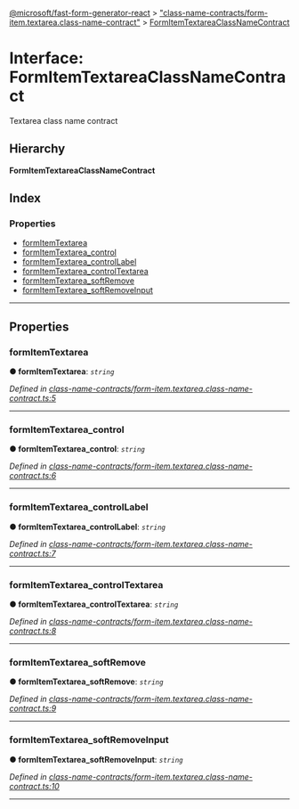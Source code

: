 [@microsoft/fast-form-generator-react](../README.md) > ["class-name-contracts/form-item.textarea.class-name-contract"](../modules/_class_name_contracts_form_item_textarea_class_name_contract_.md) > [FormItemTextareaClassNameContract](../interfaces/_class_name_contracts_form_item_textarea_class_name_contract_.formitemtextareaclassnamecontract.md)

# Interface: FormItemTextareaClassNameContract

Textarea class name contract

## Hierarchy

**FormItemTextareaClassNameContract**

## Index

### Properties

* [formItemTextarea](_class_name_contracts_form_item_textarea_class_name_contract_.formitemtextareaclassnamecontract.md#formitemtextarea)
* [formItemTextarea_control](_class_name_contracts_form_item_textarea_class_name_contract_.formitemtextareaclassnamecontract.md#formitemtextarea_control)
* [formItemTextarea_controlLabel](_class_name_contracts_form_item_textarea_class_name_contract_.formitemtextareaclassnamecontract.md#formitemtextarea_controllabel)
* [formItemTextarea_controlTextarea](_class_name_contracts_form_item_textarea_class_name_contract_.formitemtextareaclassnamecontract.md#formitemtextarea_controltextarea)
* [formItemTextarea_softRemove](_class_name_contracts_form_item_textarea_class_name_contract_.formitemtextareaclassnamecontract.md#formitemtextarea_softremove)
* [formItemTextarea_softRemoveInput](_class_name_contracts_form_item_textarea_class_name_contract_.formitemtextareaclassnamecontract.md#formitemtextarea_softremoveinput)

---

## Properties

<a id="formitemtextarea"></a>

###  formItemTextarea

**● formItemTextarea**: *`string`*

*Defined in [class-name-contracts/form-item.textarea.class-name-contract.ts:5](https://github.com/Microsoft/fast-dna/blob/164dd3ca/packages/fast-form-generator-react/src/class-name-contracts/form-item.textarea.class-name-contract.ts#L5)*

___
<a id="formitemtextarea_control"></a>

###  formItemTextarea_control

**● formItemTextarea_control**: *`string`*

*Defined in [class-name-contracts/form-item.textarea.class-name-contract.ts:6](https://github.com/Microsoft/fast-dna/blob/164dd3ca/packages/fast-form-generator-react/src/class-name-contracts/form-item.textarea.class-name-contract.ts#L6)*

___
<a id="formitemtextarea_controllabel"></a>

###  formItemTextarea_controlLabel

**● formItemTextarea_controlLabel**: *`string`*

*Defined in [class-name-contracts/form-item.textarea.class-name-contract.ts:7](https://github.com/Microsoft/fast-dna/blob/164dd3ca/packages/fast-form-generator-react/src/class-name-contracts/form-item.textarea.class-name-contract.ts#L7)*

___
<a id="formitemtextarea_controltextarea"></a>

###  formItemTextarea_controlTextarea

**● formItemTextarea_controlTextarea**: *`string`*

*Defined in [class-name-contracts/form-item.textarea.class-name-contract.ts:8](https://github.com/Microsoft/fast-dna/blob/164dd3ca/packages/fast-form-generator-react/src/class-name-contracts/form-item.textarea.class-name-contract.ts#L8)*

___
<a id="formitemtextarea_softremove"></a>

###  formItemTextarea_softRemove

**● formItemTextarea_softRemove**: *`string`*

*Defined in [class-name-contracts/form-item.textarea.class-name-contract.ts:9](https://github.com/Microsoft/fast-dna/blob/164dd3ca/packages/fast-form-generator-react/src/class-name-contracts/form-item.textarea.class-name-contract.ts#L9)*

___
<a id="formitemtextarea_softremoveinput"></a>

###  formItemTextarea_softRemoveInput

**● formItemTextarea_softRemoveInput**: *`string`*

*Defined in [class-name-contracts/form-item.textarea.class-name-contract.ts:10](https://github.com/Microsoft/fast-dna/blob/164dd3ca/packages/fast-form-generator-react/src/class-name-contracts/form-item.textarea.class-name-contract.ts#L10)*

___

